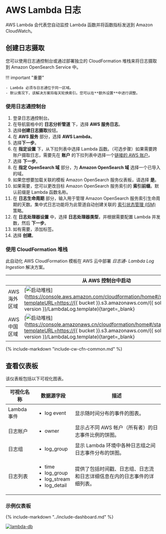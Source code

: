 # AWS Lambda 日志
AWS Lambda 会代表您自动监控 Lambda 函数并将函数指标发送到 Amazon CloudWatch。

## 创建日志摄取
您可以使用日志通控制台或通过部署独立的 CloudFormation 堆栈来将日志摄取到 Amazon OpenSearch Service 中。

!!! important "重要"

    - Lambda 必须与日志通位于同一区域。
    - 默认情况下，该解决方案将每天轮换索引。您可以在**额外设置**中进行调整。

### 使用日志通控制台
1. 登录日志通控制台。
2. 在导航窗格中的 **日志分析管道** 下，选择 **AWS 服务日志**。
3. 选择**创建日志摄取**按钮。
4. 在 **AWS 服务** 部分，选择 **AWS Lambda**。
5. 选择**下一步**。
6. 在 **指定设置** 下，从下拉列表中选择 Lambda 函数。（可选步骤）如果需要跨账户摄取日志，需要先在 **账户** 的下拉列表中选择一个[链接的 AWS 账户](../link-account/index.md)。
7. 选择 **下一步**。
8. 在 **指定 OpenSearch 域** 部分，为 **Amazon OpenSearch 域** 选择一个已导入的域。
9. 如果您想要加载关联的模板 Amazon OpenSearch 服务仪表板，请选择 **是**。
10. 如果需要，您可以更改目标 Amazon OpenSearch 服务索引的 **索引前缀**。默认前缀是 Lambda 函数名称。
11. 在 **日志生命周期** 部分，输入用于管理 Amazon OpenSearch 服务索引生命周期的天数。集中式日志功能将为此管道自动创建关联的 [索引状态管理 (ISM)](https://opensearch.org/docs/latest/im-plugin/ism/index/) 策略。
12. 在 **日志处理器设置** 中，选择 **日志处理器类型**，并根据需要配置 Lambda 并发数，然后 **下一步**。
13. 如有需要，添加标签。
14. 选择 **创建**。


### 使用 CloudFormation 堆栈
此自动化 AWS CloudFormation 模板在 AWS 云中部署 *日志通- Lambda Log Ingestion* 解决方案。

|                      | 从 AWS 控制台中启动                                      | 下载模板                                            |
| -------------------- | ------------------------------------------------------------ | ------------------------------------------------------------ |
| AWS 海外区域 | [![启动堆栈](../../images/launch-stack.png)](https://console.aws.amazon.com/cloudformation/home#/stacks/new?templateURL=https://{{ bucket }}.s3.amazonaws.com/{{ solution }}/{{ version }}/LambdaLog.template){target=_blank} | [模板](https://{{ bucket }}.s3.amazonaws.com/{{ solution }}/{{ version }}/LambdaLog.template) |
| AWS 中国区域 | [![启动堆栈](../../images/launch-stack.png)](https://console.amazonaws.cn/cloudformation/home#/stacks/new?templateURL=https://{{ bucket }}.s3.amazonaws.com/{{ solution }}/{{ version }}/LambdaLog.template){target=_blank} | [模板](https://{{ bucket }}.s3.amazonaws.com/{{ solution }}/{{ version }}/LambdaLog.template) |

{%
include-markdown "include-cw-cfn-common.md"
%}

## 查看仪表板

该仪表板包括以下可视化图表。

| 可视化名称      | 数据源字段                 | 描述                                                                                                  |
| ------------- | ------------------------ | ---------------------------------------------------------------------------------------------------- |
| Lambda 事件   | <ul><li> log event </li></ul> | 显示随时间分布的事件的图表。                                                                   |
| 日志帐户      | <ul><li> owner </li></ul> | 显示占不同 AWS 帐户（所有者）的日志事件比例的饼图。                                            |
| 日志组        | <ul><li> log_group </li></ul> | 显示 Lambda 环境中各种日志组之间日志事件分布的饼图。                                          |
| 日志列表      | <ul><li> time </li><li> log_group </li><li> log_stream </li><li> log_detail </li></ul> | 提供了包括时间戳、日志组、日志流和日志详细信息在内的日志事件的详细列表。 |

### 示例仪表板

{%
include-markdown "../include-dashboard.md"
%}

[![lambda-db]][lambda-db]

[lambda-db]: ../../images/dashboards/lambda-db.png
